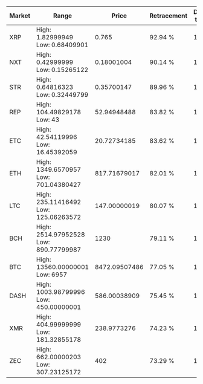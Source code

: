 | Market | Range | Price| Retracement | Doubles to 50% |
| --- | --- | --- | --- | --- |
| XRP | High: 1.82999949<br />Low: 0.68409901 | 0.765 | 92.94 % | 1.64 |
| NXT | High: 0.42999999<br />Low: 0.15265122 | 0.18001004 | 90.14 % | 1.62 |
| STR | High: 0.64816323<br />Low: 0.32449799 | 0.35700147 | 89.96 % | 1.36 |
| REP | High: 104.49829178<br />Low: 43 | 52.94948488 | 83.82 % | 1.39 |
| ETC | High: 42.54119996<br />Low: 16.45392059 | 20.72734185 | 83.62 % | 1.42 |
| ETH | High: 1349.6570957<br />Low: 701.04380427 | 817.71679017 | 82.01 % | 1.25 |
| LTC | High: 235.11416492<br />Low: 125.06263572 | 147.00000019 | 80.07 % | 1.23 |
| BCH | High: 2514.97952528<br />Low: 890.77799987 | 1230 | 79.11 % | 1.38 |
| BTC | High: 13560.00000001<br />Low: 6957 | 8472.09507486 | 77.05 % | 1.21 |
| DASH | High: 1003.98799996<br />Low: 450.00000001 | 586.00038909 | 75.45 % | 1.24 |
| XMR | High: 404.99999999<br />Low: 181.32855178 | 238.9773276 | 74.23 % | 1.23 |
| ZEC | High: 662.00000203<br />Low: 307.23125172 | 402 | 73.29 % | 1.21 |
